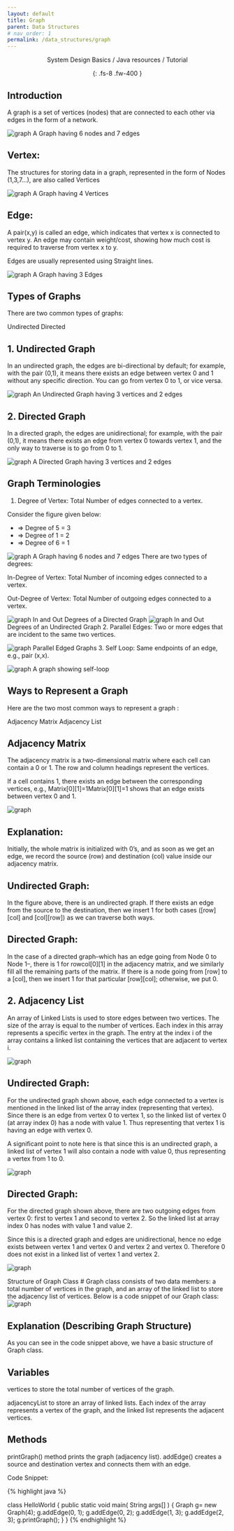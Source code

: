 ```yaml
---
layout: default
title: Graph
parent: Data Structures
# nav_order: 1
permalink: /data_structures/graph
---
```

<div align="center" markdown="1">
System Design Basics / Java resources / Tutorial

{: .fs-8 .fw-400 }
</div>

## Introduction 
A graph is a set of vertices (nodes) that are connected to each other via edges in the form of a network.

![graph](https://raw.githubusercontent.com/JavaLvivDev/prog-resources/master/resources/graph/graph1.png)
A Graph having 6 nodes and 7 edges
## Vertex:
The structures for storing data in a graph, represented in the form of Nodes (1,3,7…), are also called Vertices

![graph](https://raw.githubusercontent.com/JavaLvivDev/prog-resources/master/resources/graph/graph2.png)
A Graph having 4 Vertices
## Edge:
A pair(x,y) is called an edge, which indicates that vertex x is connected to vertex y. An edge may contain weight/cost, showing how much cost is required to traverse from vertex x to y.

Edges are usually represented using Straight lines.

![graph](https://raw.githubusercontent.com/JavaLvivDev/prog-resources/master/resources/graph/graph3.png)
A Graph having 3 Edges
## Types of Graphs 
There are two common types of graphs:

Undirected
Directed
## 1. Undirected Graph 
In an undirected graph, the edges are bi-directional by default; for example, with the pair (0,1), it means there exists an edge between vertex 0 and 1 without any specific direction. You can go from vertex 0 to 1, or vice versa.

![graph](https://raw.githubusercontent.com/JavaLvivDev/prog-resources/master/resources/graph/graph4.png)
An Undirected Graph having 3 vertices and 2 edges
## 2. Directed Graph
In a directed graph, the edges are unidirectional; for example, with the pair (0,1), it means there exists an edge from vertex 0 towards vertex 1, and the only way to traverse is to go from 0 to 1.

![graph](https://raw.githubusercontent.com/JavaLvivDev/prog-resources/master/resources/graph/graph5.png)
A Directed Graph having 3 vertices and 2 edges
## Graph Terminologies
1. Degree of Vertex: Total Number of edges connected to a vertex.

Consider the figure given below:

* => Degree of 5 = 3
* => Degree of 1 = 2
* => Degree of 6 = 1

![graph](https://raw.githubusercontent.com/JavaLvivDev/prog-resources/master/resources/graph/graph6.png)
A Graph having 6 nodes and 7 edges
There are two types of degrees:

In-Degree of Vertex: Total Number of incoming edges connected to a vertex.

Out-Degree of Vertex: Total Number of outgoing edges connected to a vertex.

![graph](https://raw.githubusercontent.com/JavaLvivDev/prog-resources/master/resources/graph/graph7.png)
In and Out Degrees of a Directed Graph
![graph](https://raw.githubusercontent.com/JavaLvivDev/prog-resources/master/resources/graph/graph8.png)
In and Out Degrees of an Undirected Graph
2. Parallel Edges: Two or more edges that are incident to the same two vertices.

![graph](https://raw.githubusercontent.com/JavaLvivDev/prog-resources/master/resources/graph/graph9.png)
Parallel Edged Graphs
3. Self Loop: Same endpoints of an edge, e.g., pair (x,x).

![graph](https://raw.githubusercontent.com/JavaLvivDev/prog-resources/master/resources/graph/graph10.png)
A graph showing self-loop

## Ways to Represent a Graph
Here are the two most common ways to represent a graph :

Adjacency Matrix
Adjacency List

## Adjacency Matrix 
The adjacency matrix is a two-dimensional matrix where each cell can contain a 0 or 1. The row and column headings represent the vertices.

If a cell contains 1, there exists an edge between the corresponding vertices, e.g., Matrix[0][1]=1Matrix[0][1]=1 shows that an edge exists between vertex 0 and 1.

![graph](https://raw.githubusercontent.com/JavaLvivDev/prog-resources/master/resources/graph/graph11.png)
## Explanation: 
Initially, the whole matrix is initialized with 0’s, and as soon as we get an edge, we record the source (row) and destination (col) value inside our adjacency matrix.

## Undirected Graph:
In the figure above, there is an undirected graph. If there exists an edge from the source to the destination, then we insert 1 for both cases ([row][col] and [col][row]) as we can traverse both ways.

## Directed Graph:
In the case of a directed graph–which has an edge going from Node 0 to Node 1–, there is 1 for rowcol[0][1] in the adjacency matrix, and we similarly fill all the remaining parts of the matrix. If there is a node going from [row] to a [col], then we insert 1 for that particular [row][col]; otherwise, we put 0.


## 2. Adjacency List
An array of Linked Lists is used to store edges between two vertices. The size of the array is equal to the number of vertices. Each index in this array represents a specific vertex in the graph. The entry at the index i of the array contains a linked list containing the vertices that are adjacent to vertex i.

![graph](https://raw.githubusercontent.com/JavaLvivDev/prog-resources/master/resources/graph/graph12.png)
## Undirected Graph:
For the undirected graph shown above, each edge connected to a vertex is mentioned in the linked list of the array index (representing that vertex). Since there is an edge from vertex 0 to vertex 1, so the linked list of vertex 0 (at array index 0) has a node with value 1. Thus representing that vertex 1 is having an edge with vertex 0.

A significant point to note here is that since this is an undirected graph, a linked list of vertex 1 will also contain a node with value 0, thus representing a vertex from 1 to 0.

![graph](https://raw.githubusercontent.com/JavaLvivDev/prog-resources/master/resources/graph/graph13.png)
## Directed Graph:
For the directed graph shown above, there are two outgoing edges from vertex 0: first to vertex 1 and second to vertex 2. So the linked list at array index 0 has nodes with value 1 and value 2.

Since this is a directed graph and edges are unidirectional, hence no edge exists between vertex 1 and vertex 0 and vertex 2 and vertex 0. Therefore 0 does not exist in a linked list of vertex 1 and vertex 2.

![graph](https://raw.githubusercontent.com/JavaLvivDev/prog-resources/master/resources/graph/graph14.png)

Structure of Graph Class #
Graph class consists of two data members: a total number of vertices in the graph, and an array of the linked list to store the adjacency list of vertices. Below is a code snippet of our Graph class:
![graph](https://raw.githubusercontent.com/JavaLvivDev/prog-resources/master/resources/graph/graph15.png)

## Explanation (Describing Graph Structure)
As you can see in the code snippet above, we have a basic structure of Graph class.

## Variables 
vertices to store the total number of vertices of the graph.

adjacencyList to store an array of linked lists. Each index of the array represents a vertex of the graph, and the linked list represents the adjacent vertices.

## Methods
printGraph() method prints the graph (adjacency list). addEdge() creates a source and destination vertex and connects them with an edge.

Code Snippet:

{% highlight java %}

class HelloWorld {
    public static void main( String args[] ) {
        Graph g= new Graph(4);
        g.addEdge(0, 1);
        g.addEdge(0, 2);
        g.addEdge(1, 3);
        g.addEdge(2, 3);
        g.printGraph();
    }
}
{% endhighlight %}






